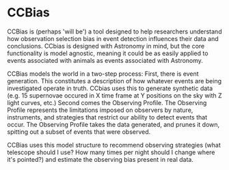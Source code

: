 # CCBias
CCBias is (perhaps 'will be') a tool designed to help researchers understand how observation selection bias in event detection influences their data and conclusions. 
CCbias is designed with Astronomy in mind, but the core functionality is model agnostic, meaning it could be as easily applied to events associated with animals as events associated with Astronomy.

CCBias models the world in a two-step process:
First, there is event generation. This constitutes a description of how whatever events are being investigated operate in truth. CCbias uses this to generate synthetic data (e.g. 15 supernovae occured in X time frame at Y positions on the sky with Z light curves, etc.)
Second comes the Observing Profile. The Observing Profile represents the limitations imposed on observers by nature, instruments, and strategies that restrict our ability to detect events that occur. The Observing Profile takes the data generated, and prunes it down, spitting out a subset of events that were observed.

CCBias uses this model structure to recommend observing strategies (what telescope should I use? How many times per night should I change where it's pointed?) and estimate the observing bias present in real data.
